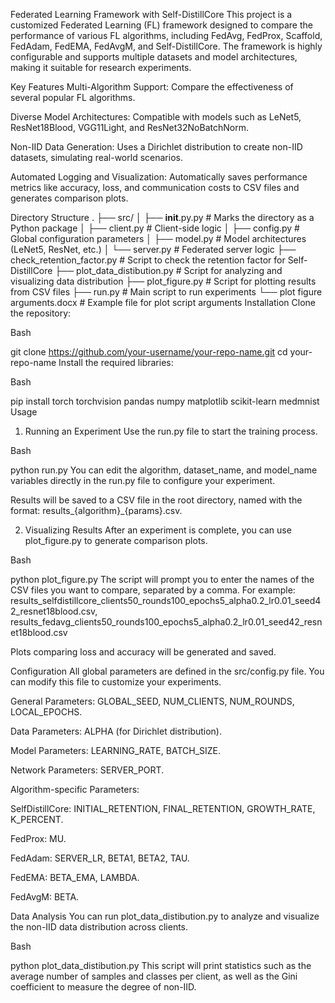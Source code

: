 Federated Learning Framework with Self-DistillCore
This project is a customized Federated Learning (FL) framework designed to compare the performance of various FL algorithms, including FedAvg, FedProx, Scaffold, FedAdam, FedEMA, FedAvgM, and Self-DistillCore. The framework is highly configurable and supports multiple datasets and model architectures, making it suitable for research experiments.

Key Features
Multi-Algorithm Support: Compare the effectiveness of several popular FL algorithms.

Diverse Model Architectures: Compatible with models such as LeNet5, ResNet18Blood, VGG11Light, and ResNet32NoBatchNorm.

Non-IID Data Generation: Uses a Dirichlet distribution to create non-IID datasets, simulating real-world scenarios.

Automated Logging and Visualization: Automatically saves performance metrics like accuracy, loss, and communication costs to CSV files and generates comparison plots.

Directory Structure
.
├── src/
│   ├── __init__.py.py      # Marks the directory as a Python package
│   ├── client.py           # Client-side logic
│   ├── config.py           # Global configuration parameters
│   ├── model.py            # Model architectures (LeNet5, ResNet, etc.)
│   └── server.py           # Federated server logic
├── check_retention_factor.py # Script to check the retention factor for Self-DistillCore
├── plot_data_distibution.py  # Script for analyzing and visualizing data distribution
├── plot_figure.py          # Script for plotting results from CSV files
├── run.py                  # Main script to run experiments
└── plot figure arguments.docx # Example file for plot script arguments
Installation
Clone the repository:

Bash

git clone https://github.com/your-username/your-repo-name.git
cd your-repo-name
Install the required libraries:

Bash

pip install torch torchvision pandas numpy matplotlib scikit-learn medmnist
Usage
1. Running an Experiment
Use the run.py file to start the training process.

Bash

python run.py
You can edit the algorithm, dataset_name, and model_name variables directly in the run.py file to configure your experiment.

Results will be saved to a CSV file in the root directory, named with the format: results_{algorithm}_{params}.csv.

2. Visualizing Results
After an experiment is complete, you can use plot_figure.py to generate comparison plots.

Bash

python plot_figure.py
The script will prompt you to enter the names of the CSV files you want to compare, separated by a comma. For example:
results_selfdistillcore_clients50_rounds100_epochs5_alpha0.2_lr0.01_seed42_resnet18blood.csv, results_fedavg_clients50_rounds100_epochs5_alpha0.2_lr0.01_seed42_resnet18blood.csv

Plots comparing loss and accuracy will be generated and saved.

Configuration
All global parameters are defined in the src/config.py file. You can modify this file to customize your experiments.

General Parameters: GLOBAL_SEED, NUM_CLIENTS, NUM_ROUNDS, LOCAL_EPOCHS.

Data Parameters: ALPHA (for Dirichlet distribution).

Model Parameters: LEARNING_RATE, BATCH_SIZE.

Network Parameters: SERVER_PORT.

Algorithm-specific Parameters:

SelfDistillCore: INITIAL_RETENTION, FINAL_RETENTION, GROWTH_RATE, K_PERCENT.

FedProx: MU.

FedAdam: SERVER_LR, BETA1, BETA2, TAU.

FedEMA: BETA_EMA, LAMBDA.

FedAvgM: BETA.

Data Analysis
You can run plot_data_distibution.py to analyze and visualize the non-IID data distribution across clients.

Bash

python plot_data_distibution.py
This script will print statistics such as the average number of samples and classes per client, as well as the Gini coefficient to measure the degree of non-IID.

